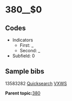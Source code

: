 # 380\_\_$0

## Codes

-   Indicators
    -   First: \_
    -   Second: \_
-   Subfield: 0

## Sample bibs

13583282 [Quicksearch](https://search.library.yale.edu/catalog/13583282) [VXWS](http://prodorbis.library.yale.edu:7014/vxws/GetHoldingsService?bibId=13583282)

**Parent topic:**[380](../../tags/380/380.md)


